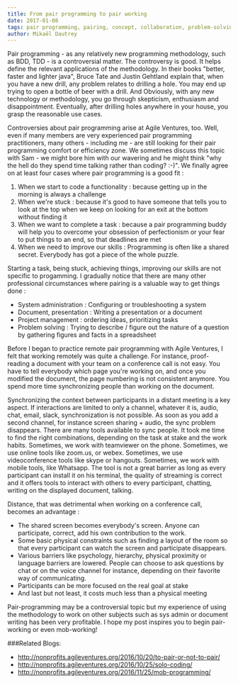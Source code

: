 ```yaml
---
title: From pair programming to pair working
date: 2017-01-08
tags: pair programming, pairing, concept, collaboration, problem-solving methodology
author: Mikaël Dautrey
---
```


Pair programming - as any relatively new programming methodology, such as BDD, TDD - is a controversial matter. The controversy 
is good. It helps define the relevant applications of the methodology. In their books "better, faster and lighter java", 
Bruce Tate and Justin Gehtland explain that, when you have a new drill, any problem relates to drilling a hole. You may end up 
trying to open a bottle of beer with a drill. And Obviously, with any new technology or methodology, you go through skepticism, enthusiasm and disappointment. 
Eventually, after drilling holes anywhere in your house, you grasp the reasonable use cases. 
 

Controversies about pair programming arise at Agile Ventures, too. Well, even if many members are very experienced pair programming
practitioners, many others - including me - are still looking for their pair programming comfort or efficiency zone. We sometimes discuss
 this topic with Sam - we might bore him with our wavering and he might think "why the hell do they spend time talking
 rather than coding? :-)". We finally agree on at least four cases where pair programming is a good fit :
  1) When we start to code a functionality : because getting up in the morning is always a challenge
  2) When we're stuck : because it's good to have someone that tells you to look at the top when we keep on looking for an exit at the bottom without finding it 
  3) When we want to complete a task :  because a pair programming buddy will help you to overcome your obsession of perfectionism or 
  your fear to put things to an end, so that deadlines are met
  4) When we need to improve our skills : Programming is often like a shared secret. Everybody has got a piece of the whole puzzle.
  
Starting a task, being stuck, achieving things, improving our skills are not specific to progamming. I gradually notice that there are many other professional
circumstances where pairing is a valuable way to get things done :
  - System administration : Configuring or troubleshooting a system
  - Document, presentation : Writing a presentation or a document
  - Project management : ordering ideas, prioritizing tasks
  - Problem solving : Trying to describe / figure out the nature of a question by gathering figures and facts in a spreadsheet
   
Before I began to practice remote pair programming with Agile Ventures, I felt that working remotely was quite a challenge. For instance, proof-reading 
a document with your team on a conference call is not easy. You have to tell everybody which page you're working on, and once you modified the document,
the page numbering is not consistent anymore. You spend more time synchronizing people than working on the document.
 
Synchronizing the context between participants in a distant meeting is a key aspect. If interactions are limited to only a channel, whatever it is, audio, chat,
email, slack, synchronization is not possible. As soon as you add a second channel, for instance screen sharing + audio, the sync problem disappears.
There are many tools available to sync people. It took me time to find the right combinations, depending on the task at stake and the work habits. 
Sometimes, we work with teamviewer on the phone. Sometimes, we use online tools like zoom.us, or webex. Sometimes, we use videoconference tools 
like skype or hangouts. Sometimes, we work with mobile tools, like Whatsapp. The tool is not a great barrier as long as every participant can install it
on his terminal, the quality of streaming is correct and it offers tools to interact with others to every participant, chatting, writing on the displayed document,
talking.

Distance, that was detrimental when working on a conference call, becomes an advantage :
  - The shared screen becomes everybody's screen. Anyone can participate, correct, add his own contribution to the work.
  - Some basic physical constraints such as finding a layout of the room so that every participant can watch the screen and participate disappears.
  - Various barriers like psychology, hierarchy, physical proximity or language barriers are lowered. People can choose to ask questions by chat or on the voice
  channel for instance, depending on their favorite way of communicating.
  - Participants can be more focused on the real goal at stake
  - And last but not least, it costs much less than a physical meeting

Pair-programming may be a controversial topic but my experience of using the methodology to work on other subjects such as 
sys admin or document writing has been very profitable. I hope my post inspires you to begin pair-working or even mob-working! 

###Related Blogs:

* http://nonprofits.agileventures.org/2016/10/20/to-pair-or-not-to-pair/
* http://nonprofits.agileventures.org/2016/10/25/solo-coding/
* http://nonprofits.agileventures.org/2016/11/25/mob-programming/
